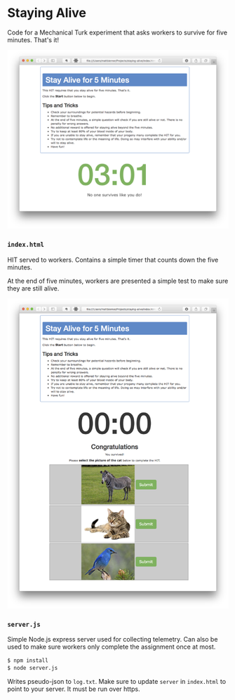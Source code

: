 # Staying Alive
Code for a Mechanical Turk experiment that asks workers to survive for five minutes. That's it!

<img src="https://raw.githubusercontent.com/mattbierner/staying-alive/master/documentation/example.png" />

### `index.html`
HIT served to workers. Contains a simple timer that counts down the five minutes.

At the end of five minutes, workers are presented a simple test to make sure they are still alive.

<img src="https://raw.githubusercontent.com/mattbierner/staying-alive/master/documentation/example-win.png" />


### `server.js`
Simple Node.js express server used for collecting telemetry. Can also be used to make sure workers only complete the assignment once at most.

```bash
$ npm install
$ node server.js
```

Writes pseudo-json to `log.txt`. Make sure to update `server` in `index.html` to point to your server. It must be run over https.
